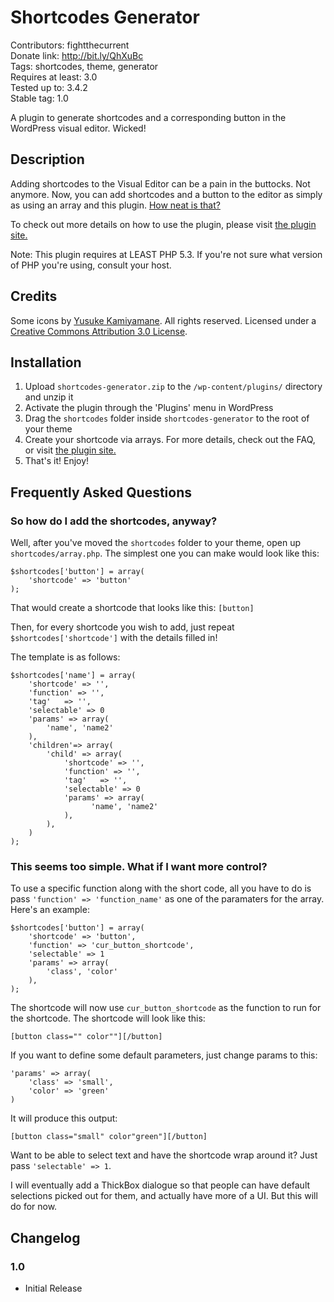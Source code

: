 # Shortcodes Generator #
Contributors: fightthecurrent   
Donate link: http://bit.ly/QhXuBc    
Tags: shortcodes, theme, generator    
Requires at least: 3.0   
Tested up to: 3.4.2    
Stable tag: 1.0    

A plugin to generate shortcodes and a corresponding button in the WordPress visual editor. Wicked!

## Description ##

Adding shortcodes to the Visual Editor can be a pain in the buttocks. Not anymore.
Now, you can add shortcodes and a button to the editor as simply as using an 
array and this plugin. [How neat is that?](http://bit.ly/Pvj4ie)

To check out more details on how to use the plugin, please visit [the plugin site.](http://fightthecurrent.org/plugins/shortcodes-generator)

Note: This plugin requires at LEAST PHP 5.3. If you're not sure what version of PHP you're using, consult your host.

## Credits ##

Some icons by [Yusuke Kamiyamane](http://p.yusukekamiyamane.com/). All rights reserved. Licensed under a [Creative Commons Attribution 3.0 License](href="http://creativecommons.org/licenses/by/3.0/).

## Installation ##

1. Upload `shortcodes-generator.zip` to the `/wp-content/plugins/` directory and unzip it
2. Activate the plugin through the 'Plugins' menu in WordPress
3. Drag the `shortcodes` folder inside `shortcodes-generator` to the root of your theme
4. Create your shortcode via arrays. For more details, check out the FAQ, or visit [the plugin site.](http://fightthecurrent.org/plugins/shortcodes-generator)
5. That's it! Enjoy!

## Frequently Asked Questions ##

### So how do I add the shortcodes, anyway? ###

Well, after you've moved the `shortcodes` folder to your theme, open up
`shortcodes/array.php`. The simplest one you can make would look like this:

	$shortcodes['button'] = array(
		'shortcode'	=> 'button'
	);

That would create a shortcode that looks like this: `[button]`

Then, for every shortcode you wish to add, just repeat 
`$shortcodes['shortcode']` with the details filled in!

The template is as follows:

	$shortcodes['name'] = array(
		'shortcode'	=> '',
		'function' => '',
		'tag'	=> '',
		'selectable' => 0
		'params' => array(
			'name', 'name2'
		),
		'children'=> array(
			'child' => array(
				'shortcode' => '',
				'function' => '',
				'tag'	=> '',
				'selectable' => 0
				'params' => array(
				      'name', 'name2'
				),
			),
		)
	);

### This seems too simple. What if I want more control? ###

To use a specific function along with the short code, all you have to do is pass
`'function' => 'function_name'` as one of the paramaters for the array. Here's
an example:

	$shortcodes['button'] = array(  
		'shortcode' => 'button',  
		'function' => 'cur_button_shortcode',  
		'selectable' => 1  
		'params' => array(  
			'class', 'color'  
		),  
	);  

The shortcode will now use `cur_button_shortcode` as the function to run for
the shortcode. The shortcode will look like this:

	[button class="" color""][/button]

If you want to define some default parameters, just change params to this:

	'params' => array(
		'class' => 'small',
		'color' => 'green'
	)

It will produce this output:

	[button class="small" color"green"][/button]

Want to be able to select text and have the shortcode wrap around it? Just pass
`'selectable' => 1`.

I will eventually add a ThickBox dialogue so that people can have default
selections picked out for them, and actually have more of a UI. But this will
do for now.

## Changelog ##

### 1.0 ###
* Initial Release
